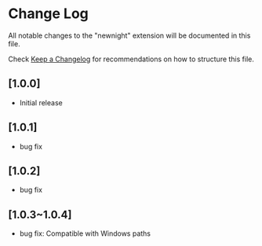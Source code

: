# Change Log

All notable changes to the "newnight" extension will be documented in this file.

Check [Keep a Changelog](http://keepachangelog.com/) for recommendations on how to structure this file.

## [1.0.0]

- Initial release

## [1.0.1]
- bug fix

## [1.0.2]
- bug fix
## [1.0.3~1.0.4]
- bug fix: Compatible with Windows paths